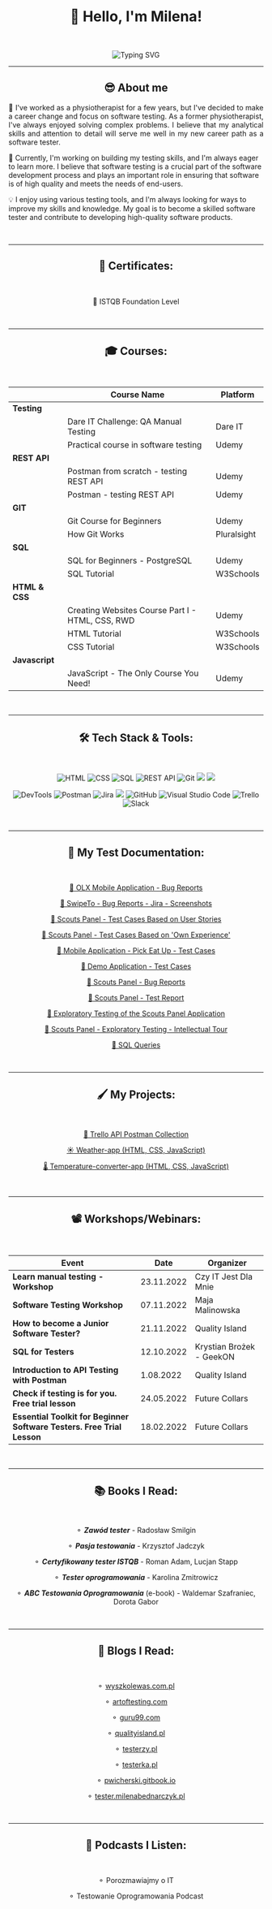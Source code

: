 <h1 align="center"> 👋 Hello, I'm Milena! </h1>
 
 <br>
 
 <p align="center">
  <img src="https://readme-typing-svg.herokuapp.com?font=Fira+Code&weight=500&duration=4000&pause=700&color=D995C9&center=true&width=435&lines=Nice+to+meet+you%2C+I'm+Milena!;I'm+an+aspiring+software+tester;and+enthusiastic+learner%2C;always+keen+to+improve+my+skills!" alt="Typing SVG" />
  </p>
  
  <hr>

<h2 align="center">😎 About me</h2>

<p align="justify">💼 I've worked as a physiotherapist for a few years, but I've decided to make a career change and focus on software testing. As a former physiotherapist, I've always enjoyed solving complex problems. I believe that my analytical skills and attention to detail will serve me well in my new career path as a software tester.

🌱 Currently, I'm working on building my testing skills, and I'm always eager to learn more. I believe that software testing is a crucial part of the software development process and plays an important role in ensuring that software is of high quality and meets the needs of end-users.

💡 I enjoy using various testing tools, and I'm always looking for ways to improve my skills and knowledge. My goal is to become a skilled software tester and contribute to developing high-quality software products.</p>

<br>

<hr>

<h2 align="center">📄 Certificates:</h2>

<br>

<p align="center">📌 ISTQB Foundation Level</p>

<br>

<hr>

<h2 align="center">🎓 Courses:</h2>

<br>

<div align="center">

|| Course Name | Platform |  
|----|-------------|----------|
|**Testing**|
|| Dare IT Challenge: QA Manual Testing | Dare IT  |
|| Practical course in software testing | Udemy |
|**REST API**|
|| Postman from scratch - testing REST API | Udemy |
| |Postman - testing REST API | Udemy |
|**GIT**|
|| Git Course for Beginners | Udemy | 
|| How Git Works | Pluralsight |
|**SQL**|
|| SQL for Beginners - PostgreSQL | Udemy |
|| SQL Tutorial | W3Schools |
|**HTML & CSS**|
|| Creating Websites Course Part I - HTML, CSS, RWD | Udemy |
|| HTML Tutorial | W3Schools |
|| CSS Tutorial | W3Schools |
|**Javascript**|
|| JavaScript - The Only Course You Need! | Udemy |

</div>

<br>

<hr>

<h2 align="center"> 🛠️ Tech Stack & Tools:</h2>
<br>

<p align="center">
    <img src="https://img.shields.io/badge/html-%23E34F26.svg?style=for-the-badge&logo=html5&logoColor=white" alt="HTML">
    <img src="https://img.shields.io/badge/css-%231572B6.svg?style=for-the-badge&logo=css3&logoColor=white" alt="CSS">
    <img src="https://img.shields.io/badge/-SQL-blueviolet?style=for-the-badge" alt="SQL">
    <img src="https://img.shields.io/badge/-%7B%20REST%20%3A%20API%20%7D-lightgrey?style=for-the-badge" alt="REST API">
    <img src="https://img.shields.io/badge/git-%23F05033.svg?style=for-the-badge&logo=git&logoColor=white" alt="Git">
    <img src="https://img.shields.io/badge/javascript-%23323330.svg?style=for-the-badge&logo=javascript&logoColor=%23F7DF1E">
    <img src="https://img.shields.io/badge/markdown-%23000000.svg?style=for-the-badge&logo=markdown&logoColor=white">
    
</p>
<p align="center">
    <img src="https://img.shields.io/badge/DevTools%20-4285F4?style=for-the-badge&logo=GoogleChrome&logoColor=white" alt="DevTools">
    <img src="https://img.shields.io/badge/Postman-FF6C37?style=for-the-badge&logo=postman&logoColor=white" alt="Postman">
    <img src="https://img.shields.io/badge/jira-%230A0FFF.svg?style=for-the-badge&logo=jira&logoColor=white" alt="Jira">
    <img src="https://img.shields.io/badge/-TestLink-yellowgreen?style=for-the-badge&">
    <img src="https://img.shields.io/badge/github-%23121011.svg?style=for-the-badge&logo=github&logoColor=white" alt="GitHub">
    <img src="https://img.shields.io/badge/Visual%20Studio%20Code-0078d7.svg?style=for-the-badge&logo=visual-studio-code&logoColor=white" alt="Visual Studio Code"> 
    <img src="https://img.shields.io/badge/Trello-%23026AA7.svg?style=for-the-badge&logo=Trello&logoColor=white" alt="Trello">
    <img src="https://img.shields.io/badge/Slack-4A154B?style=for-the-badge&logo=slack&logoColor=white" alt="Slack">
</p>

<br>

<hr>

<h2 align="center">📑 My Test Documentation:</h2>

<br>

<div align="center">

[📁 OLX Mobile Application - Bug Reports](https://docs.google.com/spreadsheets/d/1R_yWdkP4XF8otJ9yEAID0kaVwPvEB2_pgyNP5vC7vtU/edit?usp=share_link)

[🔗 SwipeTo - Bug Reports - Jira - Screenshots](https://github.com/milgit-007/challenge_portfolio_milena#%EF%B8%8Fsubtask-4-3)

[📁 Scouts Panel - Test Cases Based on User Stories](https://docs.google.com/spreadsheets/d/1rBmQfs4Acsg6MUCn8uuYeGAkeGYqnxBsLcjCWMfGNps/edit?usp=share_link)

[📁 Scouts Panel - Test Cases Based on 'Own Experience'](https://docs.google.com/spreadsheets/d/1jU3SUgaWm0FiRyUpTnnJ7LiWlG9B46tyOAGxn2N8nM0/edit?usp=share_link)

[📁 Mobile Application - Pick Eat Up - Test Cases](https://docs.google.com/spreadsheets/d/1p0qtzf-GonfvHYDX-CW0mW0lt6H0xA5zIXGsgtavdUg/edit?usp=share_link)

[📁 Demo Application - Test Cases](https://docs.google.com/spreadsheets/d/1VHhlu3gbLd4BNWPYvn8KbdnS_6yRuMvO/edit?usp=share_link&ouid=107569696266946991149&rtpof=true&sd=true)

[📁 Scouts Panel - Bug Reports](https://docs.google.com/spreadsheets/d/1LczMRwB2G6M3G79CQN9x3UoWwBZQwXsAaeiIUMewWcY/edit?usp=share_link)

[📁 Scouts Panel - Test Report](https://docs.google.com/document/d/1oXkOWjZgBjTzP-3KQuXjIUv_hPcjwA61mI8LdLvpZgA/edit?usp=share_link)

[🔗 Exploratory Testing of the Scouts Panel Application](https://github.com/milgit-007/challenge_portfolio_milena#%EF%B8%8Fsubtask-4)

[📁 Scouts Panel - Exploratory Testing - Intellectual Tour ](https://docs.google.com/spreadsheets/d/1FLA8Eiy_HHp-hLkXB-UcoXh6t79-7fyzNsfE0GA-H0w/edit?usp=share_link)

[🔗 SQL Queries](https://github.com/milgit-007/challenge_portfolio_milena#-task-5-)
</div>

<br>

<hr>

<h2 align="center">🖌️ My Projects:</h2>

<br>

<div align="center">

[🚩 Trello API Postman Collection](https://github.com/milgit-007/Trello-API-Postman-Collection)

[☀️ Weather-app (HTML, CSS, JavaScript)](https://github.com/milgit-007/Weather-app)

[🌡️ Temperature-converter-app (HTML, CSS, JavaScript)](https://github.com/milgit-007/Temperature-converter-app)

</div>
<br>

<hr>

<h2 align="center">📽️ Workshops/Webinars:</h2>

<br>

<div align="center">

| Event | Date | Organizer |
|-------|------|-----------|
| **Learn manual testing - Workshop** | 23.11.2022 | Czy IT Jest Dla Mnie |
| **Software Testing Workshop** | 07.11.2022 | Maja Malinowska |
| **How to become a Junior Software Tester?** | 21.11.2022 | Quality Island |
| **SQL for Testers** | 12.10.2022 | Krystian Brożek - GeekON |
| **Introduction to API Testing with Postman** | 1.08.2022 | Quality Island |
| **Check if testing is for you. Free trial lesson** | 24.05.2022 | Future Collars |
| **Essential Toolkit for Beginner Software Testers. Free Trial Lesson** | 18.02.2022 | Future Collars |

</div>
<br>

<hr>

<h2 align="center">📚 Books I Read:</h2>

<br>

<div align="center">

⚬ **_Zawód tester_** - Radosław Smilgin 

⚬ **_Pasja testowania_** - Krzysztof Jadczyk

⚬ **_Certyfikowany tester ISTQB_** - Roman Adam, Lucjan Stapp

⚬ **_Tester oprogramowania_** - Karolina Zmitrowicz 

⚬ **_ABC Testowania Oprogramowania_** (e-book) - Waldemar Szafraniec, Dorota Gabor

</div>
<br>

<hr>

<h2 align="center">📰 Blogs I Read:</h2>

<br>

<div align="center">

⚬ [wyszkolewas.com.pl](https://www.wyszkolewas.com.pl/blog/)

⚬ [artoftesting.com](https://artoftesting.com/testing-blog)

⚬ [guru99.com](https://www.guru99.com/)

⚬ [qualityisland.pl](https://qualityisland.pl/blog/)

⚬ [testerzy.pl](https://testerzy.pl/)

⚬ [testerka.pl](https://testerka.pl/)

⚬ [pwicherski.gitbook.io](https://pwicherski.gitbook.io/testowanie-oprogramowania/)

⚬ [tester.milenabednarczyk.pl](https://tester.milenabednarczyk.pl/)


</div>
<br>

<hr>

<h2 align="center">📀 Podcasts I Listen:</h2>

<br>

<div align="center">

⚬ Porozmawiajmy o IT

⚬ Testowanie Oprogramowania Podcast

</div>



